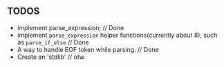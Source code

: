 TODOS
-------

* implement parse_expression; // Done
* implement `parse_expression` helper functions(currently about 8), such as `parse_if_else` // Done
* A way to handle EOF token while parsing. // Done
* Create an 'stdlib' // otw